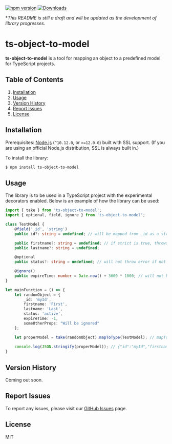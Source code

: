 [![npm version](https://img.shields.io/npm/v/ts-object-to-model.svg)](https://www.npmjs.com/package/ts-object-to-model)
[![Downloads](https://img.shields.io/npm/dm/ts-object-to-model.svg)](https://www.npmjs.com/package/ts-object-to-model)

**This README is still a draft and will be updated as the development of library progresses.*

# ts-object-to-model
**ts-object-to-model** is a tool for mapping an object to a predefined model for TypeScript projects.

## Table of Contents
1. [Installation](#installation)
2. [Usage](#usage)
3. [Version History](#version-history)
4. [Report Issues](#report-issues)
5. [License](#license)

## <a name="installation"></a>Installation
Prerequisites: [Node.js](https://nodejs.org/) (`^10.12.0`, or `>=12.0.0`) built with SSL support. (If you are using an official Node.js distribution, SSL is always built in.)

To install the library:
```sh
$ npm install ts-object-to-model
```

## <a name="usage"></a>Usage
The library is to be used in a TypeScript project with the experimental decorators enabled. Below is an example of how the library can be used:

```ts
import { take } from 'ts-object-to-model';
import { optional, field, ignore } from 'ts-object-to-model';

class TestModel {
    @field('_id', 'string')
    public id?: string = undefined; // will be mapped from _id as a string type

    public firstname?: string = undefined; // if strict is true, throws error if not found in a source object
    public lastname?: string = undefined;

    @optional
    public status?: string = undefined; // will not throw error if not found in a source object

    @ignore()
    public expireTime: number = Date.now() + 3600 * 1000; // will not be mapped
}

let mainFunction = () => {
    let randomObject = {
        _id: 'myId',
        firstname: 'First',
        lastname: 'Last',
        status: 'active',
        expireTime: -1,
        someOtherProps: "Will be ignored"
    };

    let properModel = take(randomObject).mapToType(TestModel); // mapToType(TestModel, true) for strict mapping (throws error if property not found in source object)
    
    console.log(JSON.stringify(properModel)); // {"id":"myId","firstname":"First","lastname":"Last","status":"active","expireTime":1616982634712}
} 
```

## <a name="version-history"></a>Version History
Coming out soon.

## <a name="report-issues"></a>Report Issues
To report any issues, please visit our [GitHub Issues](https://github.com/shparas/ts-object-to-model/issues) page.

## <a name="license"></a>License
MIT